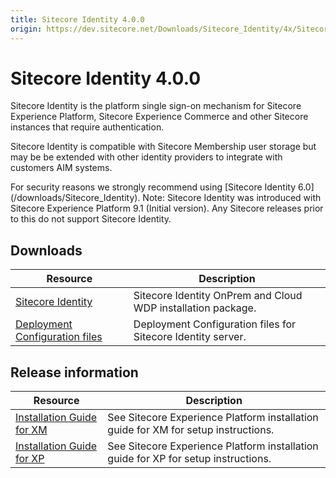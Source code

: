 ```yaml
---
title: Sitecore Identity 4.0.0
origin: https://dev.sitecore.net/Downloads/Sitecore_Identity/4x/Sitecore_Identity_400
---
```


# Sitecore Identity 4.0.0

Sitecore Identity is the platform single sign-on mechanism for Sitecore Experience Platform, Sitecore Experience Commerce and other Sitecore instances that require authentication.

Sitecore Identity is compatible with Sitecore Membership user storage but may be be extended with other identity providers to integrate with customers AIM systems.

  <Alert variant='warning' mb={4}>
    <AlertIcon />
    For security reasons we strongly recommend using [Sitecore Identity 6.0](/downloads/Sitecore_Identity).
  </Alert>
  
  <Alert variant='warning' mb={4}>
    <AlertIcon />
    Note: Sitecore Identity was introduced with Sitecore Experience Platform 9.1 (Initial version). Any Sitecore releases prior to this do not support Sitecore Identity.
  </Alert>
  

## Downloads

 | Resource | Description |
 | --- | --- |
 | [Sitecore Identity](https://sitecoredev.azureedge.net/~/media/4EBBB68CF72347059E03A2AC37FC625F.ashx?date=20191125T145716) | Sitecore Identity OnPrem and Cloud WDP installation package. |
 | [Deployment Configuration files](https://sitecoredev.azureedge.net/~/media/2A0757400F73495CB3BA21EF899E67FF.ashx?date=20191125T145748) | Deployment Configuration files for Sitecore Identity server. |

## Release information

 | Resource | Description |
 | --- | --- |
 | [Installation Guide for XM](https://sitecoredev.azureedge.net/~/media/0A682D43EFC44AF796AA59354740CA7E.ashx?date=20210831T144144) | See Sitecore Experience Platform installation guide for XM for setup instructions. |
 | [Installation Guide for XP](https://sitecoredev.azureedge.net/~/media/1FF739F5D18F4CC298AB22AE8B8DB26E.ashx?date=20210831T144144) | See Sitecore Experience Platform installation guide for XP for setup instructions. |